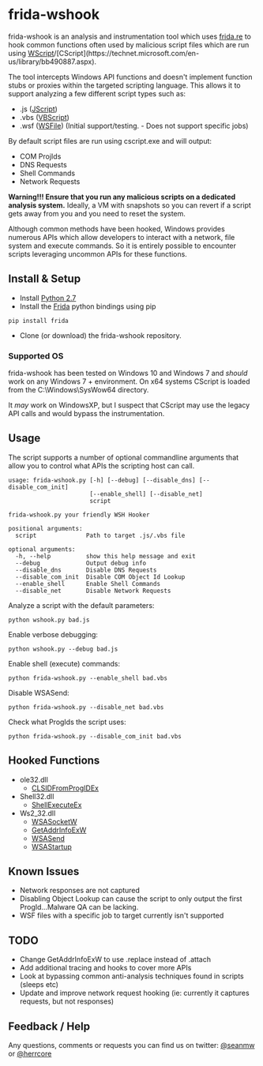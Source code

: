 # frida-wshook
 
frida-wshook is an analysis and instrumentation tool which uses [frida.re](https://www.frida.re/) to hook common functions 
often used by malicious script files which are run using [WScript](https://technet.microsoft.com/en-us/library/hh875526(v=ws.11).aspx)/[CScript](https://technet.microsoft.com/en-us/library/bb490887.aspx).

The tool intercepts Windows API functions and doesn't implement function stubs or proxies within the targeted 
scripting language. This allows it to support analyzing a few different script types such as:

 - .js ([JScript](https://en.wikipedia.org/wiki/JScript))
 - .vbs ([VBScript](https://en.wikipedia.org/wiki/VBScript))
 - .wsf ([WSFile](https://msdn.microsoft.com/en-us/library/ms995854.aspx)) (Initial support/testing. - Does not support specific jobs)

By default script files are run using cscript.exe and will output:

 - COM ProjIds 
 - DNS Requests 
 - Shell Commands
 - Network Requests
 
 __Warning!!! Ensure that you run any malicious scripts on a dedicated analysis system.__ Ideally, a VM with snapshots 
 so you can revert if a script gets away from you and you need to reset the system. 
 
 Although common methods have been hooked, Windows provides numerous APIs which allow developers to interact with a network, 
 file system and execute commands. So it is entirely possible to encounter scripts leveraging uncommon APIs for these functions. 
   
## Install & Setup 
 
 - Install [Python 2.7](https://www.python.org/downloads/windows/)
 - Install the [Frida](https://pypi.python.org/pypi/frida) python bindings using pip 
```
pip install frida
```
 - Clone (or download) the frida-wshook repository.

### Supported OS 

frida-wshook has been tested on Windows 10 and Windows 7 and _should_ work on any Windows 7 + environment. On x64 systems
 CScript is loaded from the C:\Windows\SysWow64 directory.
 
It _may_ work on WindowsXP, but I suspect that CScript may use the legacy API calls and would bypass the instrumentation.

## Usage 
The script supports a number of optional commandline arguments that allow you to control what APIs the scripting host 
can call.  
```
usage: frida-wshook.py [-h] [--debug] [--disable_dns] [--disable_com_init]
                       [--enable_shell] [--disable_net]
                       script

frida-wshook.py your friendly WSH Hooker

positional arguments:
  script              Path to target .js/.vbs file

optional arguments:
  -h, --help          show this help message and exit
  --debug             Output debug info
  --disable_dns       Disable DNS Requests
  --disable_com_init  Disable COM Object Id Lookup
  --enable_shell      Enable Shell Commands
  --disable_net       Disable Network Requests
```

Analyze a script with the default parameters:

```
python wshook.py bad.js
```

Enable verbose debugging:
```
python wshook.py --debug bad.js
```

Enable shell (execute) commands:
```
python frida-wshook.py --enable_shell bad.vbs
```

Disable WSASend:
```
python frida-wshook.py --disable_net bad.vbs
```

Check what ProgIds the script uses: 
```
python frida-wshook.py --disable_com_init bad.vbs
```

## Hooked Functions 

 - ole32.dll 
   - [CLSIDFromProgIDEx](https://msdn.microsoft.com/en-us/library/windows/desktop/ms680113(v=vs.85).aspx) 
 - Shell32.dll
   - [ShellExecuteEx](https://msdn.microsoft.com/en-us/library/windows/desktop/bb762154(v=vs.85).aspx) 
 - Ws2_32.dll
   - [WSASocketW](https://msdn.microsoft.com/en-us/library/windows/desktop/ms742212(v=vs.85).aspx)
   - [GetAddrInfoExW](https://msdn.microsoft.com/en-us/library/windows/desktop/ms738518(v=vs.85).aspx)
   - [WSASend](https://msdn.microsoft.com/en-us/library/windows/desktop/ms742203(v=vs.85).aspx) 
   - [WSAStartup](https://msdn.microsoft.com/en-us/library/windows/desktop/ms742213(v=vs.85).aspx)

## Known Issues 

 - Network responses are not captured
 - Disabling Object Lookup can cause the script to only output the first ProgId...Malware QA can be lacking. 
 - WSF files with a specific job to target currently isn't supported

## TODO
 
  - Change GetAddrInfoExW to use .replace instead of .attach
  - Add additional tracing and hooks to cover more APIs
  - Look at bypassing common anti-analysis techniques found in scripts (sleeps etc)
  - Update and improve network request hooking (ie: currently it captures requests, but not responses)
  
## Feedback / Help 

Any questions, comments or requests you can find us on twitter: [@seanmw](https://twitter.com/herrcore) or [@herrcore](https://twitter.com/herrcore)
